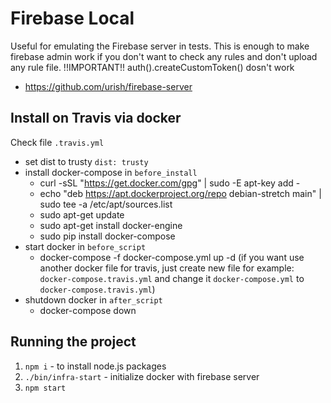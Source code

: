 # Firebase Local 

Useful for emulating the Firebase server in tests.
This is enough to make firebase admin work if you don't want to check any rules and don't upload any rule file. 
!!IMPORTANT!! auth().createCustomToken() dosn't work

- https://github.com/urish/firebase-server

## Install on Travis via docker
Check file `.travis.yml`
  - set dist to trusty `dist: trusty`
  - install docker-compose in `before_install`
    - curl -sSL "https://get.docker.com/gpg" | sudo -E apt-key add -
    - echo "deb https://apt.dockerproject.org/repo debian-stretch main" | sudo tee -a /etc/apt/sources.list
    - sudo apt-get update
    - sudo apt-get install docker-engine
    - sudo pip install docker-compose
  - start docker in `before_script`
    - docker-compose -f docker-compose.yml up -d  (if you want use another docker file for travis, just create new file for example: `docker-compose.travis.yml` and change it `docker-compose.yml` to `docker-compose.travis.yml`)
  - shutdown docker in `after_script`
    - docker-compose down

## Running the project
1. `npm i` - to install node.js packages
2. `./bin/infra-start` - initialize docker with firebase server
3. `npm start`
